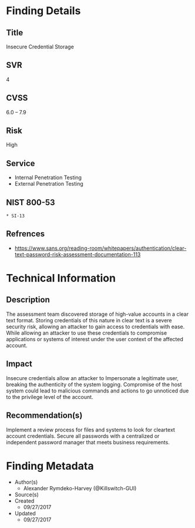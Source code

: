 

# Finding Details 

## Title
  Insecure Credential Storage 
## SVR
  4
## CVSS
  6.0 – 7.9
## Risk
  High
## Service
  * Internal Penetration Testing
  * External Penetration Testing 
## NIST 800-53 
    * SI-13
    
## Refrences
  * https://www.sans.org/reading-room/whitepapers/authentication/clear-text-password-risk-assessment-documentation-113
  
# Technical Information

## Description 
The assessment team discovered storage of high-value accounts in a clear text format. Storing credentials of this nature in clear text is a severe security risk, allowing an attacker to gain access to credentials with ease. While allowing an attacker to use these credentials to compromise applications or systems of interest under the user context of the affected account. 

## Impact
Insecure credentials allow an attacker to Impersonate a legitimate user, breaking the authenticity of the system logging. Compromise of the host system could lead to malicious commands and actions to go unnoticed due to the privilege level of the account. 

## Recommendation(s)
Implement a review process for files and systems to look for cleartext account credentials. Secure all passwords with a centralized or independent password manager that meets business requirements.

# Finding Metadata
  * Author(s)
    * Alexander Rymdeko-Harvey (@Killswitch-GUI)
  * Source(s)
  * Created
    * 09/27/2017
  * Updated
    * 09/27/2017

